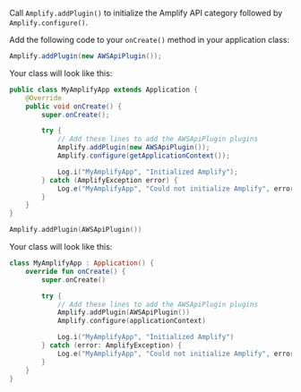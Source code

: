 Call `Amplify.addPlugin()` to initialize the Amplify API category followed by `Amplify.configure()`.

Add the following code to your `onCreate()` method in your application class:

<amplify-block-switcher>
<amplify-block name="Java">

```java
Amplify.addPlugin(new AWSApiPlugin());
```

Your class will look like this:

```java
public class MyAmplifyApp extends Application {
    @Override
    public void onCreate() {
        super.onCreate();

        try {
            // Add these lines to add the AWSApiPlugin plugins
            Amplify.addPlugin(new AWSApiPlugin());
            Amplify.configure(getApplicationContext());

            Log.i("MyAmplifyApp", "Initialized Amplify");
        } catch (AmplifyException error) {
            Log.e("MyAmplifyApp", "Could not initialize Amplify", error);
        }
    }
}
```

</amplify-block>
<amplify-block name="Kotlin">

```kotlin
Amplify.addPlugin(AWSApiPlugin())
```

Your class will look like this:

```kotlin
class MyAmplifyApp : Application() {
    override fun onCreate() {
        super.onCreate()

        try {
            // Add these lines to add the AWSApiPlugin plugins
            Amplify.addPlugin(AWSApiPlugin())
            Amplify.configure(applicationContext)

            Log.i("MyAmplifyApp", "Initialized Amplify")
        } catch (error: AmplifyException) {
            Log.e("MyAmplifyApp", "Could not initialize Amplify", error)
        }
    }
}
```

</amplify-block>
</amplify-block-switcher>